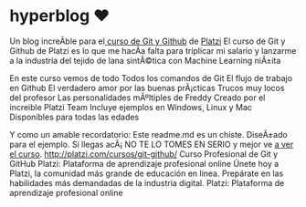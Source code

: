 # hyperblog ♥
Un blog increÃ­ble para el[ curso de Git y Github](https://platzi.com/cursos/git-github/ " curso de Git y Github") de [Platzi](https://platzi.com/ "Platzi")
El curso de Git y Github de Platzi es lo que me hacÃ­a falta para triplicar mi salario y lanzarme a la industria del tejido de lana sintÃ©tica con Machine Learning
niÃ±ita

En este curso vemos de todo
Todos los comandos de Git
El flujo de trabajo en Github
El verdadero amor por las buenas prÃ¡cticas
Trucos muy locos del profesor
Las personalidades mÃºltiples de Freddy
Creado por el increible Platzi Team
Incluye ejemplos en Windows, Linux y Mac
Disponibles para todas las edades

Y como un amable recordatorio: Este readme.md es un chiste.  DiseÃ±ado para el ejemplo. Si llegas acÃ¡ NO TE LO TOMES EN SERIO y mejor ve [a ver el curso](https://platzi.com/cursos/git-github/ "a ver el curso").
http://platzi.com/cursos/git-github/
Curso Profesional de Git y GitHub
Platzi: Plataforma de aprendizaje profesional online
Únete hoy a Platzi, la comunidad más grande de educación en línea. Prepárate en las habilidades más demandadas de la industria digital.
Platzi: Plataforma de aprendizaje profesional online
